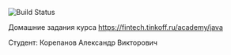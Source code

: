 ![Build Status](https://github.com/alexkorep04/Course/actions/workflows/build.yml/badge.svg)

Домашние задания курса https://fintech.tinkoff.ru/academy/java

Студент: Корепанов Александр Викторович
